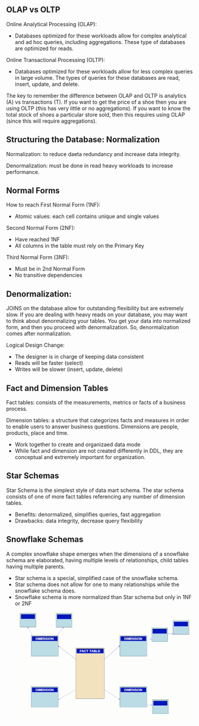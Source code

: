 ## OLAP vs OLTP
Online Analytical Processing (OLAP):
- Databases optimized for these workloads allow for complex analytical and ad hoc queries, including aggregations. These type of databases are optimized for reads.

Online Transactional Processing (OLTP):
- Databases optimized for these workloads allow for less complex queries in large volume. The types of queries for these databases are read, insert, update, and delete.

The key to remember the difference between OLAP and OLTP is analytics (A) vs transactions (T). If you want to get the price of a shoe then you are using OLTP (this has very little or no aggregations). If you want to know the total stock of shoes a particular store sold, then this requires using OLAP (since this will require aggregations).

## Structuring the Database: Normalization
Normalization: to reduce daeta redundancy and increase data integrity.

Denormalization: must be done in read heavy workloads to increase performance.

## Normal Forms
How to reach First Normal Form (1NF):
- Atomic values: each cell contains unique and single values

Second Normal Form (2NF):
- Have reached 1NF
- All columns in the table must rely on the Primary Key

Third Normal Form (3NF):
- Must be in 2nd Normal Form
- No transitive dependencies

## Denormalization:
JOINS on the database allow for outstanding flexibility but are extremely slow. If you are dealing with heavy reads on your database, you may want to think about denormalizing your tables. You get your data into normalized form, and then you proceed with denormalization. So, denormalization comes after normalization.

Logical Design Change:
- The designer is in charge of keeping data consistent
- Reads will be faster (select)
- Writes will be slower (insert, update, delete)

## Fact and Dimension Tables
Fact tables: consists of the measurements, metrics or facts of a business process.

Dimension tables: a structure that categorizes facts and measures in order to enable users to answer business questions. Dimensions are people, products, place and time.
- Work together to create and organizaed data mode
- While fact and dimension are not created differently in DDL, they are conceptual and extremely important for organization.

## Star Schemas
Star Schema is the simplest style of data mart schema. The star schema consists of one of more fact tables referencing any number of dimension tables.

- Benefits: denormalized, simplifies queries, fast aggregation
- Drawbacks: data integrity, decrease query flexibility

## Snowflake Schemas
A complex snowflake shape emerges when the dimensions of a snowflake schema are elaborated, having multiple levels of relationships, child tables having multiple parents.
- Star schema is a special, simplified case of the snowflake schema.
- Star schema does not allow for one to many relationships while the snowflake schema does.
- Snowflake schema is more normalized than Star schema but only in 1NF or 2NF
![image](/imgs/snowflake.png)
